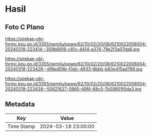 # Hasil

## Foto C Plano

https://sirekap-obj-formc.kpu.go.id/3355/pemilu/ppwp/62/10/02/20/08/6210022008004-20240318-223414--359b6818-c81c-4414-a374-79e2f3a07da6.jpg

https://sirekap-obj-formc.kpu.go.id/3355/pemilu/ppwp/62/10/02/20/08/6210022008004-20240318-223428--df8ed09b-f0dc-4933-8bbb-b83e415ad789.jpg

https://sirekap-obj-formc.kpu.go.id/3355/pemilu/ppwp/62/10/02/20/08/6210022008004-20240318-223438--50621627-0965-49f4-88c5-7b59901f0da3.jpg


## Metadata

| Key        | Value               |
| ---------- | ------------------- |
| Time Stamp | 2024-03-18 23:00:00 |



